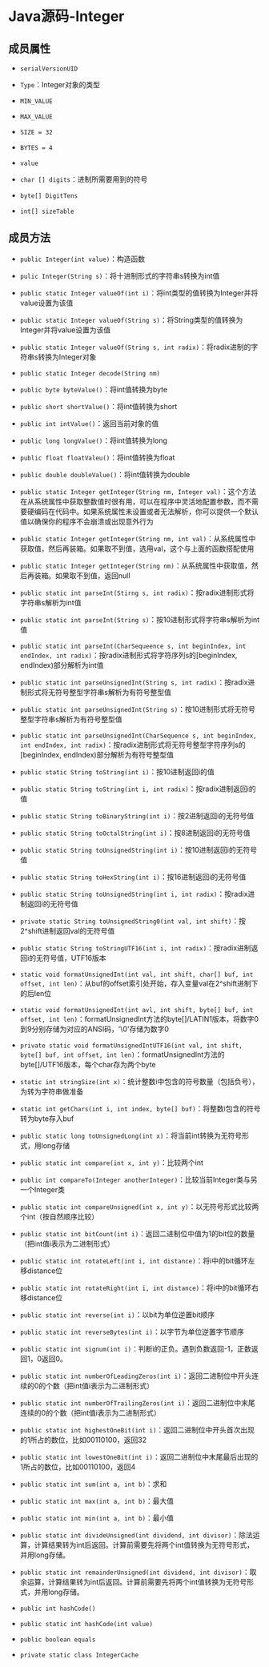 # Java源码-Integer

## 成员属性

- `serialVersionUID`
- `Type`：Integer对象的类型
- `MIN_VALUE`
- `MAX_VALUE`
- `SIZE = 32`
- `BYTES = 4`
- `value`
- `char [] digits`：进制所需要用到的符号

- `byte[] DigitTens`

- `int[] sizeTable`



## 成员方法

- `public Integer(int value)`：构造函数
- `pulic Integer(String s)`：将十进制形式的字符串s转换为int值
- `public static Integer valueOf(int i)`：将int类型的值转换为Integer并将value设置为该值
- `public static Integer valueOf(String s)`：将String类型的值转换为Integer并将value设置为该值
- `public static Integer valueOf(String s, int radix)`：将radix进制的字符串s转换为Integer对象
- `public static Integer decode(String nm)`
- `public byte byteValue()`：将int值转换为byte
- `public short shortValue()`：将int值转换为short

- `public int intValue()`：返回当前对象的值

- `public long longValue()`：将int值转换为long
- `public float floatValeu()`：将int值转换为float
- `public double doubleValue()`：将int值转换为double
- `public static Integer getInteger(String nm, Integer val)`：这个方法在从系统属性中获取整数值时很有用，可以在程序中灵活地配置参数，而不需要硬编码在代码中。如果系统属性未设置或者无法解析，你可以提供一个默认值以确保你的程序不会崩溃或出现意外行为
- `public static Integer getInteger(String nm, int val)`：从系统属性中获取值，然后再装箱。如果取不到值，选用val，这个与上面的函数搭配使用
- `public static Integer getInteger(String nm)`：从系统属性中获取值，然后再装箱。如果取不到值，返回null
- `public static int parseInt(Stirng s, int radix)`：按radix进制形式将字符串s解析为int值

- `public static int parseInt(String s)`：按10进制形式将字符串s解析为int值

- `public static int parseInt(CharSequeence s, int beginIndex, int endIndex, int radix)`：按radix进制形式将字符序列s的[beginIndex, endIndex)部分解析为int值
- `public static int parseUnsignedInt(String s, int radix)`：按radix进制形式将无符号整型字符串s解析为有符号整型值
- `public static int parseUnsignedInt(String s)`：按10进制形式将无符号整型字符串s解析为有符号整型值

- `public static int parseUnsignedInt(CharSequence s, int beginIndex, int endIndex, int radix)`：按radix进制形式将无符号整型字符序列s的[beginIndex, endIndex)部分解析为有符号整型值
- `public static String toString(int i)`：按10进制返回i的值
- `public static String toString(int i, int radix)`：按radix进制返回i的值
- `public static String toBinaryString(int i)`：按2进制返回i的无符号值
- `public static String toOctalString(int i)`：按8进制返回i的无符号值
- `public static String toUnsignedString(int i)`：按10进制返回i的无符号值

- `public static String toHexString(int i)`：按16进制返回i的无符号值
- `public static String toUnsignedString(int i, int radix)`：按radix进制返回i的无符号值
- `private static String toUnsignedString0(int val, int shift)`：按2^shift进制返回val的无符号值

- `public static String toStringUTF16(int i, int radix)`：按radix进制返回i的无符号值，UTF16版本

- `static void formatUnsignedInt(int val, int shift, char[] buf, int offset, int len)`：从buf的offset索引处开始，存入变量val在2^shift进制下的后len位

- `static void formatUnsignedInt(int avl, int shift, byte[] buf, int offset, int len)`：formatUnsignedInt方法的byte[]/LATIN1版本，将数字0到9分别存储为对应的ANSI码，'\0'存储为数字0
- `private static void formatUnsignedIntUTF16(int val, int shift, byte[] buf, int offset, int len)`：formatUnsignedInt方法的byte[]/UTF16版本，每个char存为两个byte
- `static int stringSize(int x)`：统计整数i中包含的符号数量（包括负号），为转为字符串做准备
- `static int getChars(int i, int index, byte[] buf)`：将整数i包含的符号转为byte存入buf
- `public static long toUnsignedLong(int x)`：将当前int转换为无符号形式，用long存储
- `public static int compare(int x, int y)`：比较两个int
- `public int compareTo(Integer anotherInteger)`：比较当前Integer类与另一个Integer类

- `public static int compareUnsigned(int x, int y)`：以无符号形式比较两个int（按自然顺序比较）

- `public static int bitCount(int i)`：返回二进制位中值为1的bit位的数量（把int值i表示为二进制形式）
- `public static int rotateLeft(int i, int distance)`：将i中的bit循环左移distance位
- `public static int rotateRight(int i, int distance)`：将i中的bit循环右移distance位
- `public static int reverse(int i)`：以bit为单位逆置bit顺序

- `public static int reverseBytes(int i)`：以字节为单位逆置字节顺序
- `public static int signum(int i)`：判断i的正负。遇到负数返回-1，正数返回1，0返回0。
- `public static int numberOfLeadingZeros(int i)`：返回二进制位中开头连续的0的个数（把int值i表示为二进制形式）

- `public static int numberOfTrailingZeros(int i)`：返回二进制位中末尾连续的0的个数（把int值i表示为二进制形式）
- `public static int highestOneBit(int i)`：返回二进制位中开头首次出现的1所占的数位，比如00110100，返回32
- `public static int lowestOneBit(int i)`：返回二进制位中末尾最后出现的1所占的数位，比如00110100，返回4
- `public static int sum(int a, int b)`：求和
- `public static int max(int a, int b)`：最大值

- `public static int min(int a, int b)`：最小值

- `public static int divideUnsigned(int dividend, int divisor)`：除法运算，计算结果转为int后返回。计算前需要先将两个int值转换为无符号形式，并用long存储。

- `public static int remainderUnsigned(int dividend, int divisor)`：取余运算，计算结果转为int后返回。计算前需要先将两个int值转换为无符号形式，并用long存储。
- `public int hashCode()`
- `public static int hashCode(int value)`
- `public boolean equals`

- `private static class IntegerCache`